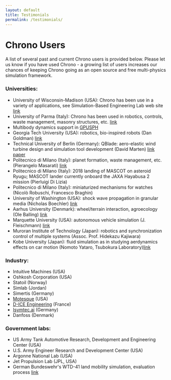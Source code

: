 ```yaml
---
layout: default
title: Testimonials
permalink: /testimonials/
---
```


# Chrono Users

A list of several past and current Chrono users is provided below. Please let us know if you have used Chrono - a growing list of users increases our chances of keeping Chrono going as an open source and free multi-physics simulation framework.

### Universities:
- University of Wisconsin-Madison (USA): Chrono has been use in a variety of applications, see Simulation-Based Engineering Lab web site [link](http://sbel.wisc.edu/)
- University of Parma (Italy): Chrono has been used in robotics, controls, waste management, masonry structures, etc. [link](http://www.chronoengine.info/tasora/)
- Multibody dynamics support in [GPUSPH](http://www.gpusph.org/about/)
- Georgia Tech University (USA): robotics, bio-inspired robots (Dan Goldman) [link](http://crablab.gatech.edu/)
- Technical University of Berlin (Germany): QBlade: aero-elastic wind turbine design and simulation tool development (David Marten) [link](https://sourceforge.net/projects/qblade/) [paper](https://www.researchgate.net/publication/312254454_Validation_and_comparison_of_a_newly_developed_aeroelastic_design_code_for_VAWT)
- Politecnico di Milano (Italy): planet formation, waste management, etc. (Pierangelo Masarati) [link](https://home.aero.polimi.it/masarati/)
- Politecnico di Milano (Italy): 2018 landing of MASCOT on asteroid Ryugu; MASCOT lander currently onboard the JAXA Hayabusa 2 mission (Pierluigi Di Lizia)
- Politecnico di Milano (Italy): miniaturized mechanisms for watches (Nicolò Robuschi, Francesco Braghin) 
- University of Washington (USA): shock wave propagation in granular media (Nicholas Boechler) [link](http://faculty.washington.edu/boechler/)
- Aarhus University (Denmark): wheel/terrain interaction, agroecology (Ole Balling) [link](http://pure.au.dk/portal/en/oba@iha.dk)
- Marquette University (USA): autonomous vehicle simulation (J. Fleischmann) [link](http://www.marquette.edu/mechanical-engineering/fleischmann-jonathan.php)
- Muroran Institute of Technology (Japan): robotics and synchronization control of multiple systems (Assoc. Prof. Hidekazu Kajiwara)
- Kobe University (Japan): fluid simulation as in studying aerdynamics effects on car motion (Nomoto Yataro, Tsubokura Laboratory)[link](http://www.lab.kobe-u.ac.jp/csi-cfd/index_e.html)

### Industry:
- Intuitive Machines (USA)
- Oshkosh Corporation (USA)
- Statoil (Norway)
- Simlab (Jordan)
- Simertis (Germany)
- [Motesque](http://www.motesque.com) (USA)
- [D-ICE Engineering](http://www.dice-engineering.com) (France)
- [Isymtec.ai](https://www.isymtec.ai) (Germany)
- Danfoss (Denmark)

### Government labs: 
- US Army Tank Automotive Research, Development and Engineering Center (USA)
- U.S. Army Engineer Research and Development Center (USA)
- Argonne National Lab (USA)
- Jet Propulsion Lab (JPL, USA)
- German Bundeswehr's WTD-41 land mobility simulation, evaluation process [link](http://www.baainbw.de/portal/a/baain/!ut/p/c4/04_SB8K8xLLM9MSSzPy8xBz9CP3I5EyrpHK9pMTEzDy9lMzUvOKSYr3ykhQTQ72C_KKSosRM_YJsR0UALcHk4A!!/)





